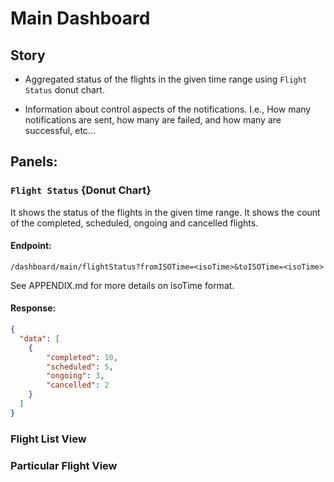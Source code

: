 # Main Dashboard

## Story
- Aggregated status of the flights in the given time range using `Flight Status` donut chart.

- Information about control aspects of the notifications. I.e., How many notifications are sent, how many are failed, and how many are successful, etc...

## Panels:

### `Flight Status` {Donut Chart}

It shows the status of the flights in the given time range. It shows the count of the completed, scheduled, ongoing and cancelled flights.

#### Endpoint: 
```
/dashboard/main/flightStatus?fromISOTime=<isoTime>&toISOTime=<isoTime>
```
See APPENDIX.md for more details on isoTime format.

#### Response:
```json
{
  "data": [
    {
        "completed": 10,
        "scheduled": 5,
        "ongoing": 3,
        "cancelled": 2
    }
  ]
}
```

### Flight List View
### Particular Flight View
